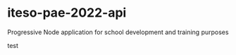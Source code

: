 # iteso-pae-2022-api
Progressive Node application for school development and training purposes

test
